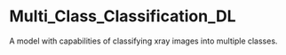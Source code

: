 # Multi_Class_Classification_DL
A model with capabilities of classifying xray images into multiple classes.

